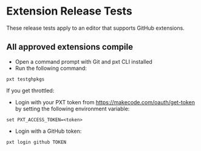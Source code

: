 # Extension Release Tests

These release tests apply to an editor that supports GitHub extensions.

## All approved extensions compile

* Open a command prompt with Git and pxt CLI installed
* Run the following command:

```
pxt testghpkgs
```

If you get throttled:

* Login with your PXT token from https://makecode.com/oauth/get-token by setting the following environment variable:

```
set PXT_ACCESS_TOKEN=<token>
```

* Login with a GitHub token:

```
pxt login github TOKEN
```
